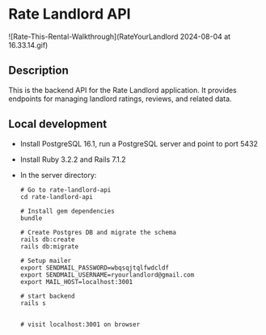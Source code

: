 # Rate Landlord API
![Rate-This-Rental-Walkthrough](RateYourLandlord 2024-08-04 at 16.33.14.gif)


## Description
This is the backend API for the Rate Landlord application. It provides endpoints for managing landlord ratings, reviews, and related data.

## Local development

- Install PostgreSQL 16.1, run a PostgreSQL server and point to port 5432
- Install Ruby 3.2.2 and Rails 7.1.2

- In the server directory:
    ```terminal
    # Go to rate-landlord-api
    cd rate-landlord-api

    # Install gem dependencies
    bundle

    # Create Postgres DB and migrate the schema
    rails db:create
    rails db:migrate

    # Setup mailer
    export SENDMAIL_PASSWORD=wbqsqjtqlfwdcldf
    export SENDMAIL_USERNAME=ryourlandlord@gmail.com
    export MAIL_HOST=localhost:3001

    # start backend
    rails s


    # visit localhost:3001 on browser
    ```
